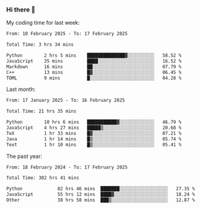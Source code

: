 ### Hi there 👋

My coding time for last week:

<!--START_SECTION:week-->

```txt
From: 10 February 2025 - To: 17 February 2025

Total Time: 3 hrs 34 mins

Python        2 hrs 5 mins    ██████████████▓░░░░░░░░░░   58.52 %
JavaScript    35 mins         ████░░░░░░░░░░░░░░░░░░░░░   16.52 %
Markdown      16 mins         ██░░░░░░░░░░░░░░░░░░░░░░░   07.79 %
C++           13 mins         █▓░░░░░░░░░░░░░░░░░░░░░░░   06.45 %
TOML          9 mins          █░░░░░░░░░░░░░░░░░░░░░░░░   04.28 %
```

<!--END_SECTION:week-->

Last month:

<!--START_SECTION:month-->

```txt
From: 17 January 2025 - To: 16 February 2025

Total Time: 21 hrs 35 mins

Python        10 hrs 6 mins   ███████████▓░░░░░░░░░░░░░   46.79 %
JavaScript    4 hrs 27 mins   █████▒░░░░░░░░░░░░░░░░░░░   20.68 %
TeX           1 hr 33 mins    █▓░░░░░░░░░░░░░░░░░░░░░░░   07.21 %
Java          1 hr 14 mins    █▒░░░░░░░░░░░░░░░░░░░░░░░   05.74 %
Text          1 hr 10 mins    █▒░░░░░░░░░░░░░░░░░░░░░░░   05.41 %
```

<!--END_SECTION:month-->

The past year:

<!--START_SECTION:year-->

```txt
From: 18 February 2024 - To: 17 February 2025

Total Time: 302 hrs 41 mins

Python             82 hrs 46 mins  ███████░░░░░░░░░░░░░░░░░░   27.35 %
JavaScript         55 hrs 12 mins  ████▓░░░░░░░░░░░░░░░░░░░░   18.24 %
Other              38 hrs 58 mins  ███▒░░░░░░░░░░░░░░░░░░░░░   12.87 %
```

<!--END_SECTION:year-->
